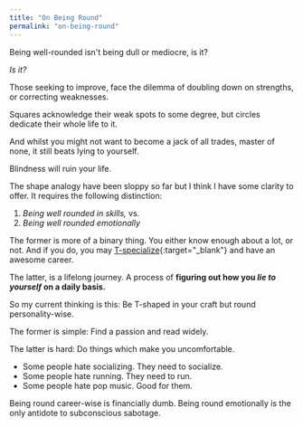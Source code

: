 ```yaml
---
title: "On Being Round"
permalink: "on-being-round"
---
```


Being well-rounded isn't being dull or mediocre, is it?

*Is it?*

Those seeking to improve, face the dilemma of doubling down on strengths, or correcting weaknesses.

Squares acknowledge their weak spots to some degree, but circles dedicate their whole life to it.

And whilst you might not want to become a jack of all trades, master of none, it still beats lying to yourself.

Blindness will ruin your life.

The shape analogy have been sloppy so far but I think I have some clarity to offer. It requires the following distinction:

1. *Being well rounded in skills,* vs.
2. *Being well rounded emotionally*

The former is more of a binary thing. You either know enough about a lot, or not. And if you do, you may [T-specialize](https://en.wikipedia.org/wiki/T-shaped_skills){:target="_blank"} and have an awesome career.

The latter, is a lifelong journey. A process of **figuring out how you *lie to yourself* on a daily basis.**

So my current thinking is this: Be T-shaped in your craft but round personality-wise.

The former is simple: Find a passion and read widely.

The latter is hard: Do things which make you uncomfortable.

* Some people hate socializing. They need to socialize.
* Some people hate running. They need to run.
* Some people hate pop music. Good for them.

Being round career-wise is financially dumb. Being round emotionally is the only antidote to subconscious sabotage.
